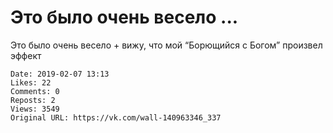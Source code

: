 # Это было очень весело ...

Это было очень весело + вижу, что мой “Борющийся с Богом” произвел эффект

    Date: 2019-02-07 13:13
    Likes: 22
    Comments: 0
    Reposts: 2
    Views: 3549
    Original URL: https://vk.com/wall-140963346_337

